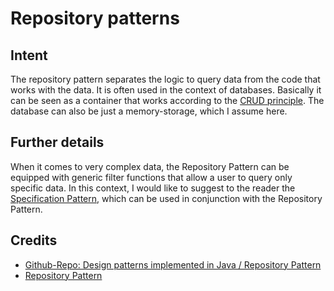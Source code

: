 # Repository patterns
## Intent
The repository pattern separates the logic to query data from the code that works with the data. It is often used in the context of databases. Basically it can be seen as a container that works according to the [CRUD principle](https://en.wikipedia.org/wiki/Create,_read,_update_and_delete). The database can also be just a memory-storage, which I assume here.

## Further details
When it comes to very complex data, the Repository Pattern can be equipped with generic filter functions that allow a user to query only specific data. In this context, I would like to suggest to the reader the [Specification Pattern](https://deviq.com/design-patterns/specification-pattern), which can be used in conjunction with the Repository Pattern.


## Credits
* [Github-Repo: Design patterns implemented in Java / Repository Pattern](https://github.com/iluwatar/java-design-patterns/tree/master/repository)
* [Repository Pattern](https://deviq.com/design-patterns/repository-pattern)